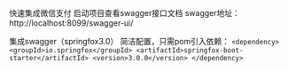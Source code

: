 快速集成微信支付
启动项目查看swagger接口文档
swagger地址：http://localhost:8099/swagger-ui/

集成swagger（springfox3.0）
简洁配置，只需pom引入依赖：
`<dependency>
     <groupId>io.springfox</groupId>
     <artifactId>springfox-boot-starter</artifactId>
     <version>3.0.0</version>
 </dependency>`


